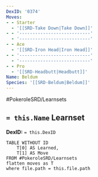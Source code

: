 ```yaml
---
DexID: '0374'
Moves:
- - Starter
  - '[[SRD-Take Down|Take Down]]'
- - '---------------------------'
  - '---------------------------'
- - Ace
  - '[[SRD-Iron Head|Iron Head]]'
- - '---------------------------'
  - '---------------------------'
- - Pro
  - '[[SRD-Headbutt|Headbutt]]'
Name: Beldum
Species: '[[SRD-Beldum|Beldum]]'
---
```


#PokeroleSRD/Learnsets

## `= this.Name` Learnset

**DexID:** `= this.DexID`

```dataview
TABLE WITHOUT ID
    T[0] AS Learned,
    T[1] AS Move
FROM #PokeroleSRD/Learnsets
flatten moves as T
where file.path = this.file.path
```

